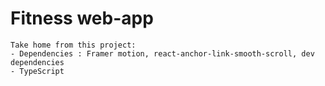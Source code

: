 # Fitness web-app


```
Take home from this project:
- Dependencies : Framer motion, react-anchor-link-smooth-scroll, dev dependencies
- TypeScript
```
